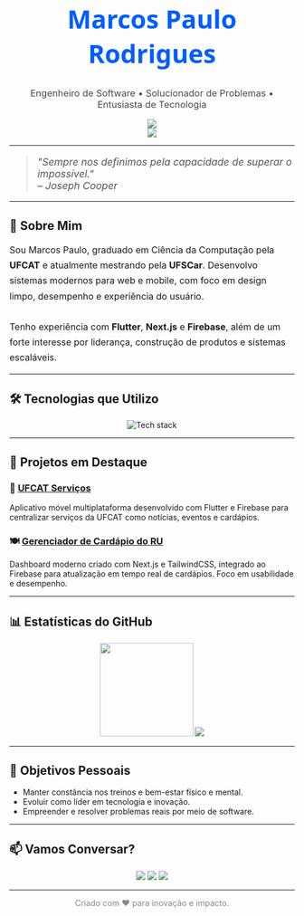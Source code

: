 <!-- assets como CSS inline são usados pois GitHub não permite arquivos externos -->

<h1 align="center" style="font-size: 2.8rem; color: #005dff; font-family: 'Segoe UI', Tahoma, Geneva, Verdana, sans-serif;">
  Marcos Paulo Rodrigues
</h1>

<h3 align="center" style="color: #4a4a4a; font-weight: normal;">
  Engenheiro de Software • Solucionador de Problemas • Entusiasta de Tecnologia
</h3>

<p align="center">
  <a href="README.md">
    <img src="https://img.shields.io/badge/🇺🇸 English Version-005dff?style=for-the-badge&logo=googletranslate&logoColor=white" />
  </a>
  <br>
  <img src="https://komarev.com/ghpvc/?username=marcospaulor&color=005dff" />
</p>

<hr>

<blockquote style="font-size: 1.1rem; font-style: italic; color: #555;">
  "Sempre nos definimos pela capacidade de superar o impossível."  
  <br>– Joseph Cooper
</blockquote>

---

## 🚀 Sobre Mim

<div style="font-size: 1rem; line-height: 1.7;">
Sou Marcos Paulo, graduado em Ciência da Computação pela <strong>UFCAT</strong> e atualmente mestrando pela <strong>UFSCar</strong>. Desenvolvo sistemas modernos para web e mobile, com foco em design limpo, desempenho e experiência do usuário.
<br><br>
Tenho experiência com <strong>Flutter</strong>, <strong>Next.js</strong> e <strong>Firebase</strong>, além de um forte interesse por liderança, construção de produtos e sistemas escaláveis.
</div>

---

## 🛠️ Tecnologias que Utilizo

<div align="center">

<img src="https://skillicons.dev/icons?i=flutter,dart,nextjs,firebase,js,java,tailwind,git,linux&perline=5" alt="Tech stack" />

</div>

---

## 📌 Projetos em Destaque

### 🧭 [UFCAT Serviços](https://github.com/marcospaulor/ufcat_app)
Aplicativo móvel multiplataforma desenvolvido com Flutter e Firebase para centralizar serviços da UFCAT como notícias, eventos e cardápios.

### 🍽️ [Gerenciador de Cardápio do RU](https://github.com/marcospaulor/ru-ufcat-menu)
Dashboard moderno criado com Next.js e TailwindCSS, integrado ao Firebase para atualização em tempo real de cardápios. Foco em usabilidade e desempenho.

---

## 📊 Estatísticas do GitHub

<p align="center">
  <img src="https://github-readme-stats.vercel.app/api?username=marcospaulor&show_icons=true&theme=tokyonight" height="165">
  <img src="https://github-readme-stats.vercel.app/api/top-langs/?username=marcospaulor&layout=compact&theme=tokyonight&exclude_repo=multi-thresholder-otsu,apple-identifier-segmentation">
</p>

---

## 🎯 Objetivos Pessoais

- Manter constância nos treinos e bem-estar físico e mental.  
- Evoluir como líder em tecnologia e inovação.  
- Empreender e resolver problemas reais por meio de software.

---

## 📫 Vamos Conversar?

<div align="center">

<a href="mailto:dev.silva.marcos@gmail.com"><img src="https://img.shields.io/badge/E-mail-EA4335?style=for-the-badge&logo=gmail&logoColor=white"/></a>
<a href="https://linkedin.com/in/marcospaulor"><img src="https://img.shields.io/badge/LinkedIn-0A66C2?style=for-the-badge&logo=linkedin&logoColor=white"/></a>
<a href="https://twitter.com/marcospaulor_"><img src="https://img.shields.io/badge/Twitter-1DA1F2?style=for-the-badge&logo=twitter&logoColor=white"/></a>

</div>

---

<p align="center" style="font-size: 0.9rem; color: #888;">
  Criado com ❤ para inovação e impacto.
</p>
